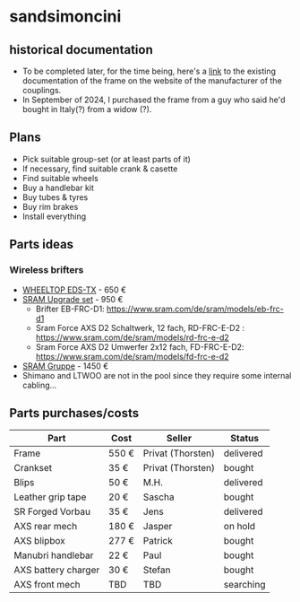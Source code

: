 # sandsimoncini
## historical documentation
* To be completed later, for the time being, here's a [link](http://www.sandsmachine.com/a_sim_r1.htm) to the existing documentation of the frame on the website of the manufacturer of the couplings.
* In September of 2024, I purchased the frame from a guy who said he'd bought in Italy(?) from a widow (?). 

## Plans
* Pick suitable group-set (or at least parts of it)
* If necessary, find suitable crank & casette
* Find suitable wheels
* Buy a handlebar kit
* Buy tubes & tyres
* Buy rim brakes
* Install everything

## Parts ideas
### Wireless brifters
* [WHEELTOP EDS-TX](https://wheeltop.com/products/eds-bicycle-derailleur) - 650 €
* [SRAM Upgrade set](https://www.tnc-hamburg.com/TNC-Shop/Antrieb-Schaltung/Rennrad-Komponenten/Road-Gruppen/Sram-AXS-12-fach-Gruppen-Kits/Sram-Force-AXS/Sram-Force-AXS-Upgrade-Kit-Rim-Brake-2x12-fach--48241.html) - 950 €
    * Brifter EB-FRC-D1: https://www.sram.com/de/sram/models/eb-frc-d1
    * Sram Force AXS D2 Schaltwerk, 12 fach, RD-FRC-E-D2 : https://www.sram.com/de/sram/models/rd-frc-e-d2
    * Sram Force AXS D2 Umwerfer 2x12 fach, FD-FRC-E-D2: https://www.sram.com/de/sram/models/fd-frc-e-d2
* [SRAM Gruppe](https://www.tnc-hamburg.com/TNC-Shop/Antrieb-Schaltung/Rennrad-Komponenten/Road-Gruppen/Sram-AXS-12-fach-Gruppen-Kits/Sram-Force-AXS/Sram-Force-AXS-Gruppe-Rim-Brake-2x12-fach-komplett--60650.html) - 1450 €      
* Shimano and LTWOO are not in the pool since they require some internal cabling...

## Parts purchases/costs
| Part | Cost | Seller | Status | 
| ----------- | ----------- |----------- |----------- |
| Frame | 550 € | Privat (Thorsten)| delivered |
| Crankset | 35 € | Privat (Thorsten)| bought |
| Blips | 50 € | M.H. | delivered |
| Leather grip tape | 20 € | Sascha| bought |
| SR Forged Vorbau | 35 € | Jens | delivered |
| AXS rear mech | 180 € | Jasper | on hold |
| AXS blipbox | 277 € | Patrick| bought |
| Manubri handlebar | 22 € | Paul | bought |
| AXS battery charger | 30 € | Stefan | bought |
| AXS front mech | TBD | TBD | searching |
